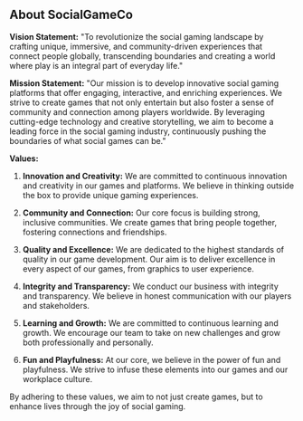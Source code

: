 
## About SocialGameCo

**Vision Statement:**
"To revolutionize the social gaming landscape by crafting unique, immersive, and community-driven experiences that connect people globally, transcending boundaries and creating a world where play is an integral part of everyday life."

**Mission Statement:**
"Our mission is to develop innovative social gaming platforms that offer engaging, interactive, and enriching experiences. We strive to create games that not only entertain but also foster a sense of community and connection among players worldwide. By leveraging cutting-edge technology and creative storytelling, we aim to become a leading force in the social gaming industry, continuously pushing the boundaries of what social games can be."

**Values:**

1. **Innovation and Creativity:** We are committed to continuous innovation and creativity in our games and platforms. We believe in thinking outside the box to provide unique gaming experiences.

2. **Community and Connection:** Our core focus is building strong, inclusive communities. We create games that bring people together, fostering connections and friendships.

3. **Quality and Excellence:** We are dedicated to the highest standards of quality in our game development. Our aim is to deliver excellence in every aspect of our games, from graphics to user experience.

4. **Integrity and Transparency:** We conduct our business with integrity and transparency. We believe in honest communication with our players and stakeholders.

5. **Learning and Growth:** We are committed to continuous learning and growth. We encourage our team to take on new challenges and grow both professionally and personally.

6. **Fun and Playfulness:** At our core, we believe in the power of fun and playfulness. We strive to infuse these elements into our games and our workplace culture.

By adhering to these values, we aim to not just create games, but to enhance lives through the joy of social gaming.